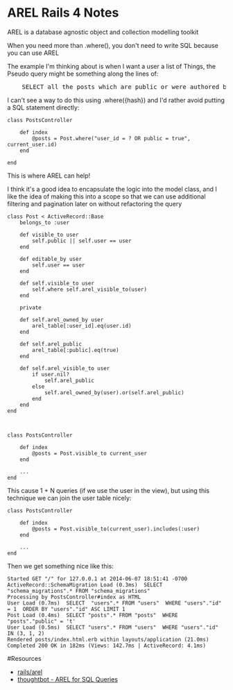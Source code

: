 AREL Rails 4 Notes
====================

AREL is a database agnostic object and collection modelling toolkit

When you need more than .where(), you don't need to write SQL because you can use AREL

The example I'm thinking about is when I want a user a list of Things, the Pseudo query might
be something along the lines of:

<pre>
    SELECT all the posts which are public or were authored by the current user
</pre>

I can't see a way to do this using .where({hash}) and I'd rather avoid putting a SQL statement directly:

    class PostsController
    
        def index
            @posts = Post.where("user_id = ? OR public = true", current_user.id)
        end
    
    end


This is where AREL can help!

I think it's a good idea to encapsulate the logic into the model class, and I like the idea of making this into
a scope so that we can use additional filtering and pagination later on without refactoring the query


    class Post < ActiveRecord::Base
        belongs_to :user
        
        def visible_to user
            self.public || self.user == user
        end
        
        def editable_by user
            self.user == user
        end
        
        def self.visible_to user
            self.where self.arel_visible_to(user)
        end
        
        private
        
        def self.arel_owned_by user
            arel_table[:user_id].eq(user.id)
        end
        
        def self.arel_public
            arel_table[:public].eq(true)
        end
        
        def self.arel_visible_to user
            if user.nil?
                self.arel_public
            else
                self.arel_owned_by(user).or(self.arel_public)
            end
        end
    end

    
    
    class PostsController
        
        def index
            @posts = Post.visible_to current_user
        end
        
        ...
    end


This cause 1 + N queries (if we use the user in the view), but using this technique we can join the user table nicely:

    class PostsController
        
        def index
            @posts = Post.visible_to(current_user).includes(:user)
        end
        
        ...
    end

Then we get something nice like this:

    Started GET "/" for 127.0.0.1 at 2014-06-07 18:51:41 -0700
    ActiveRecord::SchemaMigration Load (0.3ms)  SELECT "schema_migrations".* FROM "schema_migrations"
    Processing by PostsController#index as HTML
    User Load (0.7ms)  SELECT  "users".* FROM "users"  WHERE "users"."id" = 1  ORDER BY "users"."id" ASC LIMIT 1
    Post Load (0.4ms)  SELECT "posts".* FROM "posts"  WHERE "posts"."public" = 't'
    User Load (0.5ms)  SELECT "users".* FROM "users"  WHERE "users"."id" IN (3, 1, 2)
    Rendered posts/index.html.erb within layouts/application (21.0ms)
    Completed 200 OK in 182ms (Views: 142.7ms | ActiveRecord: 4.1ms)


#Resources

* [rails/arel](https://github.com/rails/arel)
* [thoughtbot - AREL for SQL Queries](http://robots.thoughtbot.com/using-arel-to-compose-sql-queries)
